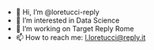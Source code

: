 - 👋 Hi, I’m @loretucci-reply
- 👀 I’m interested in Data Science
- 🌱 I’m working on Target Reply Rome 
- 📫 How to reach me: l.loretucci@reply.it

<!---
loretucci-reply/loretucci-reply is a ✨ special ✨ repository because its `README.md` (this file) appears on your GitHub profile.
You can click the Preview link to take a look at your changes.
--->
